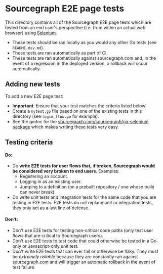 # Sourcegraph E2E page tests

This directory contains all of the Sourcegraph E2E page tests which are tested
from an end user's perspective (i.e. from within an actual web browser) using
[Selenium](http://www.seleniumhq.org/).

- These tests should be ran locally as you would any other Go tests (see `README.dev.md`).
- These tests are ran automatically as part of CI.
- These tests are ran automatically against sourcegraph.com and, in the event of
  a regression in the deployed version, a rollback will occur automatically.

## Adding new tests

To add a new E2E page test:

- **Important**: Ensure that your test matches the criteria listed below!
- Create a `mytest.go` file based on one of the existing tests in this directory
  (see `login_flow.go` for example).
- See the godoc for the [sourcegraph.com/sourcegraph/go-selenium package](https://godoc.org/sourcegraph.com/sourcegraph/go-selenium)
  which makes writing these tests very easy.

## Testing criteria

#### Do:

- Do **write E2E tests for user flows that, if broken, Sourcegraph would be
  considered very broken to end users**. Examples:
  - Registering an account.
  - Logging in as an existing user.
  - Jumping to a definition (on a prebuilt repository / one whose build can
    never break).
- Do write unit tests and integration tests for the same code that you are
  testing in E2E tests. E2E tests do not replace unit or integration tests, they
  only act as a last line of defense.

#### Don't:

- Don't use E2E tests for testing non-critical code paths (only test user flows
  that are critical to Sourcegraph users).
- Don't use E2E tests to test code that could otherwise be tested in a Go-only
  or Javascript-only unit test.
- Don't write E2E tests that can ever fail or otherwise be flaky. They must be
  _extremely reliable_ because they are constantly ran against sourcegraph.com
  and will trigger an automatic rollback in the event of test failure.
